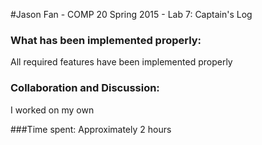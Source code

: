 #Jason Fan - COMP 20 Spring 2015 - Lab 7: Captain's Log

### What has been implemented properly:
All required features have been implemented properly

### Collaboration and Discussion:
I worked on my own

###Time spent:
Approximately 2 hours
